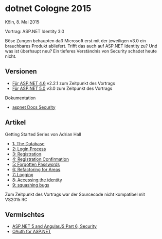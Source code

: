 dotnet Cologne 2015
==================

Köln, 8. Mai 2015

Vortrag: ASP.NET Identity 3.0

Böse Zungen behaupten daß Microsoft erst mit der jeweiligen v3.0 ein brauchbares Produkt abliefert. 
Trifft das auch auf ASP.NET Identity zu? Und was ist überhaupt neu? Ein tieferes Verständnis von 
Security schadet heute nicht.

## Versionen

* [Für ASP.NET 4.6](https://aspnetidentity.codeplex.com/) v2.2.1 zum Zeitpunkt des Vortrags
* [Für ASP.NET 5.0](https://github.com/aspnet/identity) v3.0 zum Zeitpunkt des Vortrags

Dokumentation

* [aspnet Docs Security](http://docs.asp.net/en/latest/security/index.html)

## Artikel

Getting Started Series von Adrian Hall

* [1: The Database](http://www.shellmonger.com/?p=3281)
* [2: Login Process](http://www.shellmonger.com/?p=3411)
* [3: Registration](http://www.shellmonger.com/?p=3531)
* [4: Registration Confirmation](http://www.shellmonger.com/?p=3561)
* [5: Forgotten Passwords](http://www.shellmonger.com/?p=3631)
* [6: Refactoring for Areas](http://www.shellmonger.com/?p=3711)
* [7: Logging](http://www.shellmonger.com/?p=3791)
* [8: Accessing the identity](http://www.shellmonger.com/?p=3961)
* [9: squashing bugs](http://www.shellmonger.com/?p=4091)

Zum Zeitpunkt des Vortrags war der Sourcecode nicht kompatibel mit VS2015 RC

## Vermischtes

* [ASP.NET 5 and AngularJS Part 6, Security](http://stephenwalther.com/archive/2015/01/29/asp-net-5-and-angularjs-part-6-security)
* [OAuth for ASP.NET](http://www.oauthforaspnet.com/)